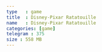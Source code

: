 ```yaml
---
type   : game
title  : Disney-Pixar Ratatouille
name   : Disney-Pixar Ratatouille
categories: [game]
telegram : 375
size : 558 MB
---
```



